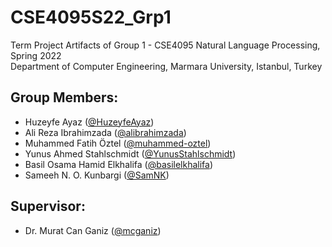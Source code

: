 # CSE4095S22_Grp1
Term Project Artifacts of Group 1 - CSE4095 Natural Language Processing, Spring 2022  
Department of Computer Engineering, Marmara University, Istanbul, Turkey

## Group Members:
* Huzeyfe Ayaz ([@HuzeyfeAyaz](https://github.com/HuzeyfeAyaz))
* Ali Reza Ibrahimzada ([@alibrahimzada](https://github.com/alibrahimzada))
* Muhammed Fatih Öztel ([@muhammed-oztel](https://github.com/muhammed-oztel))
* Yunus Ahmed Stahlschmidt ([@YunusStahlschmidt](https://github.com/YunusStahlschmidt))
* Basil Osama Hamid Elkhalifa ([@basilelkhalifa](https://github.com/basilelkhalifa))
* Sameeh N. O. Kunbargi ([@SamNK](https://github.com/SamNK))

## Supervisor:
* Dr. Murat Can Ganiz ([@mcganiz](https://github.com/mcganiz))
